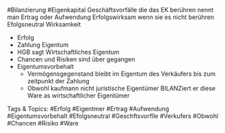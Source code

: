  #Bilanzierung #Eigenkapital Geschäftsvorfälle die das EK berühren nennt man Ertrag oder Aufwendung
  Erfolgswirksam
 wenn sie es nicht berühren Efolgsneutral
 Wirksamkeit
  - Erfolg
  - Zahlung
 Eigentum
  - HGB sagt Wirtschaftliches Eigentum
  - Chancen und Risiken sind über gegangen
  - Eigentumsvorbehalt
    - Vermögensgegenstand bleibt im Eigentum des Verkäufers bis zum zeitpunkt der Zahlung
    - Obwohl kaufmann nicht juristische Eigentümer BILANZiert er diese Ware as wirtschaftlicher Eigentümer

   Tags & Topics:
   #Erfolg
   #Eigentmer
   #Ertrag
   #Aufwendung
   #Eigentumsvorbehalt
   #Efolgsneutral
   #Geschftsvorflle
   #Verkufers
   #Obwohl
   #Chancen
   #Risiko
   #Ware